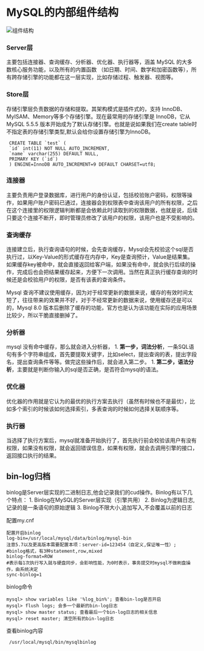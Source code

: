 # MySQL的内部组件结构
![组件结构](https://xqhuang.oss-cn-beijing.aliyuncs.com/study/一条sql是如何执行的.png?versionId=CAEQERiBgMDa0JSl1hciIDJiMGE3YmE2ZGJiNDQwZDlhMDAxMTIxNzBlYzc4ZWEy)

### Server层
主要包括连接器、查询缓存、分析器、优化器、执行器等，涵盖 MySQL 的大多数核心服务功能，以及所有的内置函数 （如日期、时间、数学和加密函数等），所有跨存储引擎的功能都在这一层实现，比如存储过程、触发器、视图等。

### Store层
存储引擎层负责数据的存储和提取。其架构模式是插件式的，支持 InnoDB、MyISAM、Memory等多个存储引擎。现在最常用的存储引擎是 InnoDB，它从MySQL 5.5.5 版本开始成为了默认存储引擎。也就是说如果我们在create table时不指定表的存储引擎类型,默认会给你设置存储引擎为InnoDB。

```mysql
 CREATE TABLE `test` ( 
 `id` int(11) NOT NULL AUTO_INCREMENT, 
 `name` varchar(255) DEFAULT NULL, 
 PRIMARY KEY (`id`) 
 ) ENGINE=InnoDB AUTO_INCREMENT=9 DEFAULT CHARSET=utf8;
```

###  连接器
主要负责用户登录数据库，进行用户的身份认证，包括校验账户密码，权限等操作，如果用户账户密码已通过，连接器会到权限表中查询该用户的所有权限，之后在这个连接里的权限逻辑判断都是会依赖此时读取到的权限数据，也就是说，后续只要这个连接不断开，即时管理员修改了该用户的权限，该用户也是不受影响的。

### 查询缓存
连接建立后，执行查询语句的时候，会先查询缓存，Mysql会先校验这个sql是否执行过，以Key-Value的形式缓存在内存中，Key是查询预计，Value是结果集。如果缓存key被命中，就会直接返回给客户端，如果没有命中，就会执行后续的操作，完成后也会把结果缓存起来，方便下一次调用。当然在真正执行缓存查询的时候还是会校验用户的权限，是否有该表的查询条件。

Mysql 查询不建议使用缓存，因为对于经常更新的数据来说，缓存的有效时间太短了，往往带来的效果并不好，对于不经常更新的数据来说，使用缓存还是可以的，Mysql 8.0 版本后删除了缓存的功能，官方也是认为该功能在实际的应用场景比较少，所以干脆直接删掉了。

### 分析器
mysql 没有命中缓存，那么就会进入分析器，
    1. **第一步，词法分析**，一条SQL语句有多个字符串组成，首先要提取关键字，比如select，提出查询的表，提出字段名，提出查询条件等等。做完这些操作后，就会进入第二步。
    1. **第二步，语法分析**，主要就是判断你输入的sql是否正确，是否符合mysql的语法。

### 优化器
优化器的作用就是它认为的最优的执行方案去执行（虽然有时候也不是最优），比如多个索引的时候该如何选择索引，多表查询的时候如何选择关联顺序等。

### 执行器
当选择了执行方案后，mysql就准备开始执行了，首先执行前会校验该用户有没有权限，如果没有权限，就会返回错误信息，如果有权限，就会去调用引擎的接口，返回接口执行的结果。

## bin-log归档
binlog是Server层实现的二进制日志,他会记录我们的cud操作。Binlog有以下几个特点：
    1. Binlog在MySQL的Server层实现（引擎共用） 
    2. Binlog为逻辑日志,记录的是一条语句的原始逻辑
    3. Binlog不限大小,追加写入,不会覆盖以前的日志 

配置my.cnf
```
配置开启binlog 
log‐bin=/usr/local/mysql/data/binlog/mysql‐bin 
注意5.7以及更高版本需要配置本项：server‐id=123454（自定义,保证唯一性）; 
#binlog格式，有3种statement,row,mixed 
binlog‐format=ROW 
#表示每1次执行写入就与硬盘同步，会影响性能，为0时表示，事务提交时mysql不做刷盘操作，由系统决定
sync‐binlog=1
```
binlog命令
```
mysql> show variables like '%log_bin%'; 查看bin‐log是否开启 
mysql> flush logs; 会多一个最新的bin‐log日志 
mysql> show master status; 查看最后一个bin‐log日志的相关信息 
mysql> reset master; 清空所有的bin‐log日志
```
查看binlog内容
```
 /usr/local/mysql/bin/mysqlbinlog
```



